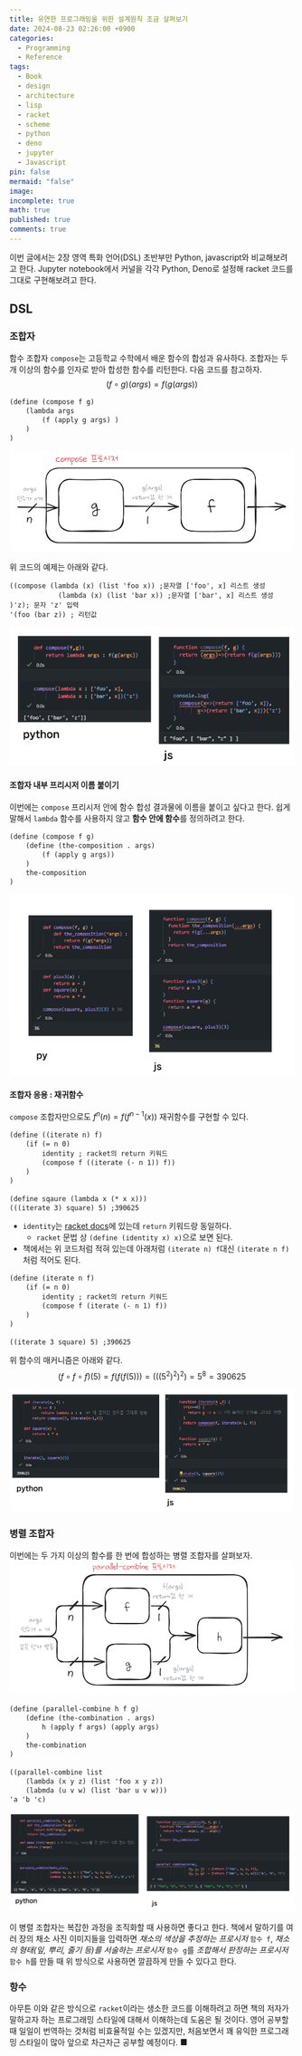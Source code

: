 ```yaml
---
title: 유연한 프로그래밍을 위한 설계원칙 조금 살펴보기
date: 2024-08-23 02:26:00 +0900
categories:
  - Programming
  - Reference
tags:
  - Book
  - design
  - architecture
  - lisp
  - racket
  - scheme
  - python
  - deno
  - jupyter
  - Javascript
pin: false
mermaid: "false"
image: 
incomplete: true
math: true
published: true
comments: true
---
```

이번 글에서는 2장 영역 특화 언어(DSL) 초반부만 Python, javascript와 비교해보려고 한다. Jupyter notebook에서 커널을 각각 Python, Deno로 설정해 racket 코드를 그대로 구현해보려고 한다.

## DSL
### 조합자
함수 조합자 `compose`는 고등학교 수학에서 배운 함수의 합성과 유사하다. 조합자는 두 개 이상의 함수를 인자로 받아 합성한 함수를 리턴한다. 다음 코드를 참고하자.
$$(f \circ g)(args) = f(g(args))$$

```racket
(define (compose f g) 
	(lambda args
		(f (apply g args) )
	)
)
```

![Pasted image 20240823011355](/assets/img/res/Pasted%20image%2020240823011355.png)

위 코드의 예제는 아래와 같다.
```racket
((compose (lambda (x) (list 'foo x)) ;문자열 ['foo', x] 리스트 생성
			(lambda (x) (list 'bar x)) ;문자열 ['bar', x] 리스트 생성
)'z); 문자 'z' 입력
'(foo (bar z)) ; 리턴값
```


![Pasted image 20240823013831](/assets/img/res/Pasted%20image%2020240823013831.png)

#### 조합자 내부 프리시저 이름 붙이기
이번에는 `compose` 프리시저 안에 함수 합성 결과물에 이름을 붙이고 싶다고 한다. 쉽게 말해서 `lambda` 함수를 사용하지 않고 **함수 안에 함수**를 정의하려고 한다.

```racket
(define (compose f g)
	(define (the-composition . args)
		(f (apply g args))
	)
	the-composition
)
```

![Pasted image 20240823020509](/assets/img/res/Pasted%20image%2020240823020509.png)

#### 조합자 응용 : 재귀함수
`compose` 조합자만으로도 $f^n(n) = f(f^{n-1}(x))$ 재귀함수를 구현할 수 있다. 
```racket
(define ((iterate n) f)
	(if (= n 0)
		identity ; racket의 return 키워드
		(compose f ((iterate (- n 1)) f))
	)
)

(define sqaure (lambda x (* x x)))
(((iterate 3) square) 5) ;390625
```
- `identity`는 [racket docs](https://docs.racket-lang.org/reference/procedures.html#%28def._%28%28lib._racket%2Ffunction..rkt%29._identity%29%29)에 있는데 `return` 키워드랑 동일하다.
	- `racket` 문법 상 `(define (identity x) x)`으로 보면 된다.
- 책에서는 위 코드처럼 적혀 있는데 아래처럼 `(iterate n) f`대신 `(iterate n f)`처럼 적어도 된다.

```racket
(define (iterate n f)
	(if (= n 0)
		identity ; racket의 return 키워드
		(compose f (iterate (- n 1) f))
	)
)

((iterate 3 square) 5) ;390625
```
위 함수의 매커니즘은 아래와 같다.
$$(f \circ f \circ f)(5) = f(f(f(5))) = (((5^2)^2)^2) = 5^8 = 390625$$

![](/assets/img/res/Pasted%20image%2020240823032408.png)

### 병렬 조합자
이번에는 두 가지 이상의 함수를 한 번에 합성하는 병렬 조합자를 살펴보자.
![](/assets/img/res/Pasted%20image%2020240823033100.png)

```racket
(define (parallel-combine h f g)
	(define (the-combination . args)
		h (apply f args) (apply args)
	)
	the-combination
)

((parallel-combine list
	(lambda (x y z) (list 'foo x y z))
	(labmda (u v w) (list 'bar u v w)))
'a 'b 'c)
```

![](/assets/img/res/Pasted%20image%2020240823034106.png)

이 병렬 조합자는 복잡한 과정을 조직화할 때 사용하면 좋다고 한다. 책에서 말하기를 여러 장의 채소 사진 이미지들을 입력하면 *채소의 색상을 추정하는 프로시저* `함수 f`, *채소의 형태(잎, 뿌리, 줄기 등)를 서술하는 프로시저* `함수 g`를 *조합해서 판정하는 프로시저* `함수 h`를 만들 때 위 방식으로 사용하면 깔끔하게 만들 수 있다고 한다.

### 항수

아무튼 이와 같은 방식으로 `racket`이라는 생소한 코드를 이해하려고 하면 책의 저자가 말하고자 하는 프로그래밍 스타일에 대해서 이해하는데 도움은 될 것이다. 영어 공부할 때 일일이 번역하는 것처럼 비효율적일 수는 있겠지만, 처음보면서 꽤 유익한 프로그래밍 스타일이 많아 앞으로 차근차근 공부할 예정이다. <span id="Fine">■</span>